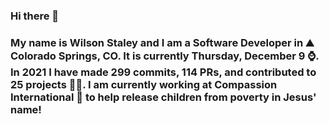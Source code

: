 ### Hi there 👋

### My name is Wilson Staley and I am a Software Developer in ⛰ Colorado Springs, CO.  It is currently Thursday, December 9 ⌚. In 2021 I have made 299 commits, 114 PRs, and contributed to 25 projects 👨‍💻. I am currently working at Compassion International 🏢 to help release children from poverty in Jesus' name!